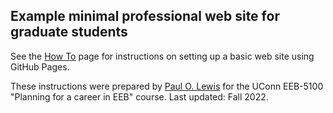 ## Example minimal professional web site for graduate students

See the [How To](/howto/) page for instructions on setting up a basic web site using GitHub Pages.

These instructions were prepared by [Paul O. Lewis](https://plewis.github.io/) for the UConn EEB-5100 "Planning for a career in EEB" course. Last updated: Fall 2022.
